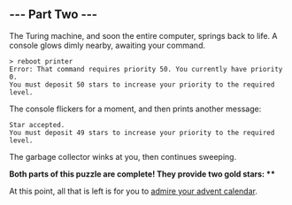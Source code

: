## --- Part Two ---

The Turing machine, and soon the entire computer, springs back to life. A
console glows dimly nearby, awaiting your command.

```
> reboot printer
Error: That command requires priority 50. You currently have priority 0.
You must deposit 50 stars to increase your priority to the required level.
```

The console flickers for a moment, and then prints another message:

```
Star accepted.
You must deposit 49 stars to increase your priority to the required level.
```

The garbage collector winks at you, then continues sweeping.

__Both parts of this puzzle are complete! They provide two gold stars: **__

At this point, all that is left is for you to
[admire your advent calendar](http://adventofcode.com/2017).
